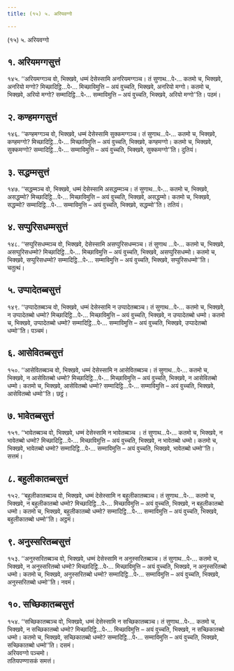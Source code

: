 ```yaml
---
title: (१५) ५. अरियवग्गो

---
```

(१५) ५. अरियवग्गो  


## १. अरियमग्गसुत्तं

१४५. ‘‘अरियमग्गञ्च वो, भिक्खवे, धम्मं देसेस्सामि अनरियमग्गञ्च। तं सुणाथ…पे॰… कतमो च, भिक्खवे, अनरियो मग्गो? मिच्छादिट्ठि…पे॰… मिच्छाविमुत्ति – अयं वुच्चति, भिक्खवे, अनरियो मग्गो। कतमो च, भिक्खवे, अरियो मग्गो? सम्मादिट्ठि…पे॰… सम्माविमुत्ति – अयं वुच्चति, भिक्खवे, अरियो मग्गो’’ति। पठमं।  


## २. कण्हमग्गसुत्तं

१४६. ‘‘कण्हमग्गञ्च वो, भिक्खवे, धम्मं देसेस्सामि सुक्कमग्गञ्च। तं सुणाथ…पे॰… कतमो च, भिक्खवे, कण्हमग्गो? मिच्छादिट्ठि…पे॰… मिच्छाविमुत्ति – अयं वुच्चति, भिक्खवे, कण्हमग्गो। कतमो च, भिक्खवे, सुक्कमग्गो? सम्मादिट्ठि…पे॰… सम्माविमुत्ति – अयं वुच्चति, भिक्खवे, सुक्कमग्गो’’ति। दुतियं।  


## ३. सद्धम्मसुत्तं

१४७. ‘‘सद्धम्मञ्च वो, भिक्खवे, धम्मं देसेस्सामि असद्धम्मञ्च। तं सुणाथ…पे॰… कतमो च, भिक्खवे, असद्धम्मो? मिच्छादिट्ठि…पे॰… मिच्छाविमुत्ति – अयं वुच्चति, भिक्खवे, असद्धम्मो। कतमो च, भिक्खवे, सद्धम्मो? सम्मादिट्ठि…पे॰… सम्माविमुत्ति – अयं वुच्चति, भिक्खवे, सद्धम्मो’’ति। ततियं।  


## ४. सप्पुरिसधम्मसुत्तं

१४८. ‘‘सप्पुरिसधम्मञ्च वो, भिक्खवे, देसेस्सामि असप्पुरिसधम्मञ्च। तं सुणाथ …पे॰… कतमो च, भिक्खवे, असप्पुरिसधम्मो? मिच्छादिट्ठि…पे॰… मिच्छाविमुत्ति – अयं वुच्चति, भिक्खवे, असप्पुरिसधम्मो। कतमो च, भिक्खवे, सप्पुरिसधम्मो? सम्मादिट्ठि…पे॰… सम्माविमुत्ति – अयं वुच्चति, भिक्खवे, सप्पुरिसधम्मो’’ति। चतुत्थं।  


## ५. उप्पादेतब्बसुत्तं

१४९. ‘‘उप्पादेतब्बञ्च वो, भिक्खवे, धम्मं देसेस्सामि न उप्पादेतब्बञ्च। तं सुणाथ…पे॰… कतमो च, भिक्खवे, न उप्पादेतब्बो धम्मो? मिच्छादिट्ठि…पे॰… मिच्छाविमुत्ति – अयं वुच्चति, भिक्खवे, न उप्पादेतब्बो धम्मो। कतमो च, भिक्खवे, उप्पादेतब्बो धम्मो? सम्मादिट्ठि…पे॰… सम्माविमुत्ति – अयं वुच्चति, भिक्खवे, उप्पादेतब्बो धम्मो’’ति। पञ्चमं।  


## ६. आसेवितब्बसुत्तं

१५०. ‘‘आसेवितब्बञ्च वो, भिक्खवे, धम्मं देसेस्सामि न आसेवितब्बञ्च। तं सुणाथ…पे॰… कतमो च, भिक्खवे, न आसेवितब्बो धम्मो? मिच्छादिट्ठि…पे॰… मिच्छाविमुत्ति – अयं वुच्चति, भिक्खवे, न आसेवितब्बो धम्मो। कतमो च, भिक्खवे, आसेवितब्बो धम्मो? सम्मादिट्ठि…पे॰… सम्माविमुत्ति – अयं वुच्चति, भिक्खवे, आसेवितब्बो धम्मो’’ति। छट्ठं।  


## ७. भावेतब्बसुत्तं

१५१. ‘‘भावेतब्बञ्च वो, भिक्खवे, धम्मं देसेस्सामि न भावेतब्बञ्च । तं सुणाथ…पे॰… कतमो च, भिक्खवे, न भावेतब्बो धम्मो? मिच्छादिट्ठि…पे॰… मिच्छाविमुत्ति – अयं वुच्चति, भिक्खवे, न भावेतब्बो धम्मो। कतमो च, भिक्खवे, भावेतब्बो धम्मो? सम्मादिट्ठि…पे॰… सम्माविमुत्ति – अयं वुच्चति, भिक्खवे, भावेतब्बो धम्मो’’ति। सत्तमं।  


## ८. बहुलीकातब्बसुत्तं

१५२. ‘‘बहुलीकातब्बञ्च वो, भिक्खवे, धम्मं देसेस्सामि न बहुलीकातब्बञ्च। तं सुणाथ…पे॰… कतमो च, भिक्खवे, न बहुलीकातब्बो धम्मो? मिच्छादिट्ठि…पे॰… मिच्छाविमुत्ति – अयं वुच्चति, भिक्खवे, न बहुलीकातब्बो धम्मो। कतमो च, भिक्खवे, बहुलीकातब्बो धम्मो? सम्मादिट्ठि…पे॰… सम्माविमुत्ति – अयं वुच्चति, भिक्खवे, बहुलीकातब्बो धम्मो’’ति। अट्ठमं।  


## ९. अनुस्सरितब्बसुत्तं

१५३. ‘‘अनुस्सरितब्बञ्च वो, भिक्खवे, धम्मं देसेस्सामि न अनुस्सरितब्बञ्च। तं सुणाथ…पे॰… कतमो च, भिक्खवे, न अनुस्सरितब्बो धम्मो? मिच्छादिट्ठि…पे॰… मिच्छाविमुत्ति – अयं वुच्चति, भिक्खवे, न अनुस्सरितब्बो धम्मो। कतमो च, भिक्खवे, अनुस्सरितब्बो धम्मो? सम्मादिट्ठि…पे॰… सम्माविमुत्ति – अयं वुच्चति, भिक्खवे, अनुस्सरितब्बो धम्मो’’ति। नवमं।  


## १०. सच्छिकातब्बसुत्तं

१५४. ‘‘सच्छिकातब्बञ्च वो, भिक्खवे, धम्मं देसेस्सामि न सच्छिकातब्बञ्च। तं सुणाथ…पे॰… कतमो च, भिक्खवे, न सच्छिकातब्बो धम्मो? मिच्छादिट्ठि…पे॰… मिच्छाविमुत्ति – अयं वुच्चति, भिक्खवे, न सच्छिकातब्बो धम्मो। कतमो च, भिक्खवे, सच्छिकातब्बो धम्मो? सम्मादिट्ठि…पे॰… सम्माविमुत्ति – अयं वुच्चति, भिक्खवे, सच्छिकातब्बो धम्मो’’ति। दसमं।  
अरियवग्गो पञ्चमो।  
ततियपण्णासकं समत्तं।  
